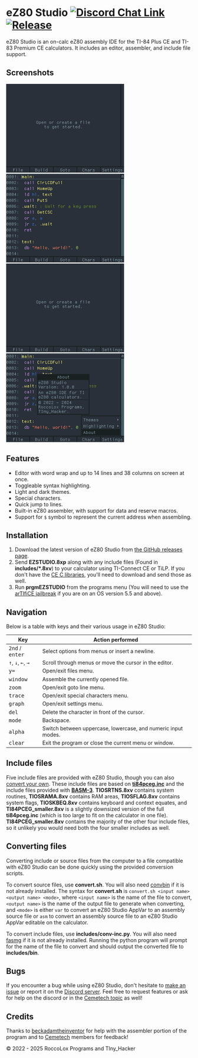 # eZ80 Studio [![Discord Chat Link](https://img.shields.io/discord/1012426214226530424?logo=discord)](https://discord.gg/RDTtu258fW) [![Release](https://img.shields.io/github/v/release/EzCE/ez80-studio?include_prereleases)](https://github.com/EzCE/ez80-studio/releases/latest)

eZ80 Studio is an on-calc eZ80 assembly IDE for the TI-84 Plus CE and TI-83 Premium CE calculators. It includes an editor, assembler, and include file support.

## Screenshots

![File editing and assembling](screenshots/ez80-studio.gif "File editing and assembling")    ![Settings](screenshots/settings.gif "Settings")
![Other menus](screenshots/other-menus.gif "Other menus")      ![About](screenshots/about.png "About")

## Features

* Editor with word wrap and up to 14 lines and 38 columns on screen at once.
* Toggleable syntax highlighting.
* Light and dark themes.
* Special characters.
* Quick jump to lines.
* Built-in eZ80 assembler, with support for data and reserve macros.
* Support for `$` symbol to represent the current address when assembling.

## Installation

1. Download the latest version of eZ80 Studio from [the GitHub releases page](https://github.com/EzCE/ez80-studio/releases/latest).
2. Send **EZSTUDIO.8xp** along with any include files (Found in **includes/\*.8xv**) to your calculator using TI-Connect CE or TiLP. If you don't have the [CE C libraries](https://tiny.cc/clibs), you'll need to download and send those as well.
3. Run **prgmEZSTUDIO** from the programs menu (You will need to use the [arTIfiCE jailbreak](https://yvantt.github.io/arTIfiCE) if you are on an OS version 5.5 and above).

## Navigation

Below is a table with keys and their various usage in eZ80 Studio:

| Key                                                    | Action performed                                              |
|--------------------------------------------------------|---------------------------------------------------------------|
| <kbd>2nd</kbd> / <kbd>enter</kbd>                      | Select options from menus or insert a newline.                |
| <kbd>↑</kbd>, <kbd>↓</kbd>, <kbd>←</kbd>, <kbd>→</kbd> | Scroll through menus or move the cursor in the editor.        |
| <kbd>y=</kbd>                                          | Open/exit files menu.                                         |
| <kbd>window</kbd>                                      | Assemble the currently opened file.                           |
| <kbd>zoom</kbd>                                        | Open/exit goto line menu.                                     |
| <kbd>trace</kbd>                                       | Open/exit special characters menu.                            |
| <kbd>graph</kbd>                                       | Open/exit settings menu.                                      |
| <kbd>del</kbd>                                         | Delete the character in front of the cursor.                  |
| <kbd>mode</kbd>                                        | Backspace.                                                    |
| <kbd>alpha</kbd>                                       | Switch between uppercase, lowercase, and numeric input modes. |
| <kbd>clear</kbd>                                       | Exit the program or close the current menu or window.         |

## Include files

Five include files are provided with eZ80 Studio, though you can also [convert your own](#converting-files). These include files are based on **[ti84pceg.inc](https://github.com/CE-Programming/asm-docs/blob/master/programs/include/ti84pceg.inc)** and the include files provided with **[BASM-3](https://github.com/beckadamtheinventor/BASM-3/tree/master/data)**. **TIOSRTNS.8xv** contains system routines, **TIOSRAMA.8xv** contains RAM areas, **TIOSFLAG.8xv** contains system flags, **TIOSKBEQ.8xv** contains keyboard and context equates, and **TI84PCEG_smaller.8xv** is a slightly downsized version of the full **ti84pceg.inc** (which is too large to fit on the calculator in one file). **TI84PCEG_smaller.8xv** contains the majority of the other four include files, so it unlikely you would need both the four smaller includes as well.

## Converting files

Converting include or source files from the computer to a file compatible with eZ80 Studio can be done quickly using the provided conversion scripts.
 
To convert source files, use **convert.sh**. You will also need [convbin](https://github.com/mateoconlechuga/convbin) if it is not already installed. The syntax for **convert.sh** is `convert.sh <input name> <output name> <mode>`, where `<input name>` is the name of the file to convert, `<output name>` is the name of the output file to generate when converting, and `<mode>` is either `var` to convert an eZ80 Studio AppVar to an assembly source file or `asm` to convert an assembly source file to an eZ80 Studio AppVar editable on the calculator.
 
To convert include files, use **includes/conv-inc.py**. You will also need [fasmg](https://flatassembler.net/download.php) if it is not already installed. Running the python program will prompt for the name of the file to convert and should output the converted file to **includes/bin**.

## Bugs

If you encounter a bug while using eZ80 Studio, don't hesitate to [make an issue](https://github.com/EzCE/ez80-studio/issues) or report it on the [Discord server](https://discord.gg/RDTtu258fW). Feel free to request features or ask for help on the discord or in the [Cemetech topic](https://ceme.tech/t19925) as well!

## Credits

Thanks to [beckadamtheinventor](https://github.com/beckadamtheinventor/) for help with the assembler portion of the program and to [Cemetech](https://cemetech.net) members for feedback!

© 2022 - 2025 RoccoLox Programs and TIny_Hacker
